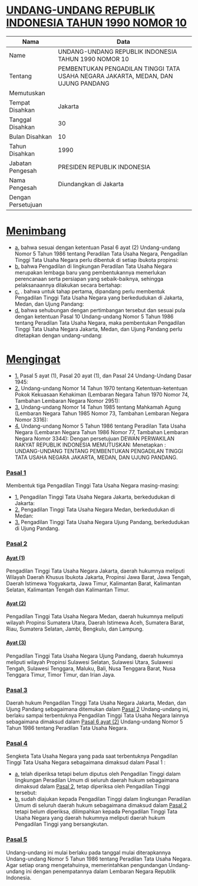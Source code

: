 # [UNDANG-UNDANG REPUBLIK INDONESIA TAHUN 1990 NOMOR 10](http://example.org/legal/peraturan/uu/1990/10)

| Nama | Data |
| ------ | ----- |
|Name|UNDANG-UNDANG REPUBLIK INDONESIA TAHUN 1990 NOMOR 10|
|Tentang| PEMBENTUKAN PENGADILAN TINGGI TATA USAHA NEGARA JAKARTA, MEDAN, DAN UJUNG PANDANG|
|Memutuskan||
|Tempat Disahkan|Jakarta|
|Tanggal Disahkan|30|
|Bulan Disahkan|10|
|Tahun Disahkan|1990|
|Jabatan Pengesah|PRESIDEN REPUBLIK INDONESIA|
|Nama Pengesah|Diundangkan di Jakarta|
|Dengan Persetujuan||
# [Menimbang](http://example.org/legal/peraturan/uu/1990/10/menimbang)

* [a.](http://example.org/legal/peraturan/uu/1990/10/menimbang/huruf/a) bahwa sesuai dengan ketentuan Pasal 6 ayat (2) Undang-undang Nomor 5 Tahun 1986 tentang Peradilan Tata Usaha Negara, Pengadilan Tinggi Tata Usaha Negara perlu dibentuk di setiap ibukota propinsi:
* [b.](http://example.org/legal/peraturan/uu/1990/10/menimbang/huruf/b) bahwa Pengadilan di lingkungan Peradilan Tata Usaha Negara merupakan lembaga baru yang pembentukannya memerlukan perencanaan serta persiapan yang sebaik-baiknya, sehingga pelaksanaannya dilakukan secara bertahap:
* [c.](http://example.org/legal/peraturan/uu/1990/10/menimbang/huruf/c) . bahwa untuk tahap pertama, dipandang perlu membentuk Pengadilan Tinggi Tata Usaha Negara yang berkedudukan di Jakarta, Medan, dan Ujung Pandang:
* [d.](http://example.org/legal/peraturan/uu/1990/10/menimbang/huruf/d) bahwa sehubungan dengan pertimbangan tersebut dan sesuai pula dengan ketentuan Pasal 10 Undang-undang Nomor 5 Tahun 1986 tentang Peradilan Tata Usaha Negara, maka pembentukan Pengadilan Tinggi Tata Usaha Negara Jakarta, Medan, dan Ujung Pandang perlu ditetapkan dengan undang-undang:
# [Mengingat](http://example.org/legal/peraturan/uu/1990/10/mengingat)

* [1.](http://example.org/legal/peraturan/uu/1990/10/mengingat/huruf/0001) Pasal 5 ayat (1), Pasal 20 ayat (1), dan Pasal 24 Undang-Undang Dasar 1945:
* [2.](http://example.org/legal/peraturan/uu/1990/10/mengingat/huruf/0002) Undang-undang Nomor 14 Tahun 1970 tentang Ketentuan-ketentuan Pokok Kekuasaan Kehakiman (Lembaran Negara Tahun 1970 Nomor 74, Tambahan Lembaran Negara Nomor 2951):
* [3.](http://example.org/legal/peraturan/uu/1990/10/mengingat/huruf/0003) Undang-undang Nomor 14 Tahun 1985 tentang Mahkamah Agung (Lembaran Negara Tahun 1985 Nomor 73, Tambahan Lembaran Negara Nomor 3316):
* [4.](http://example.org/legal/peraturan/uu/1990/10/mengingat/huruf/0004) Undang-undang Nomor 5 Tahun 1986 tentang Peradilan Tata Usaha Negara (Lembaran Negara Tahun 1986 Nomor 77, Tambahan Lembaran Negara Nomor 3344): Dengan persetujuan DEWAN PERWAKILAN RAKYAT REPUBLIK INDONESIA MEMUTUSKAN: Menetapkan : UNDANG-UNDANG TENTANG PEMBENTUKAN PENGADILAN TINGGI TATA USAHA NEGARA JAKARTA, MEDAN, DAN UJUNG PANDANG.

### [Pasal 1](http://example.org/legal/peraturan/uu/1990/10/pasal/0001)
Membentuk tiga Pengadilan Tinggi Tata Usaha Negara masing-masing:
* [1.](http://example.org/legal/peraturan/uu/1990/10/pasal/0001/versi/19901030/huruf/0001) Pengadilan Tinggi Tata Usaha Negara Jakarta, berkedudukan di Jakarta:
* [2.](http://example.org/legal/peraturan/uu/1990/10/pasal/0001/versi/19901030/huruf/0002) Pengadilan Tinggi Tata Usaha Negara Medan, berkedudukan di Medan:
* [3.](http://example.org/legal/peraturan/uu/1990/10/pasal/0001/versi/19901030/huruf/0003) Pengadilan Tinggi Tata Usaha Negara Ujung Pandang, berkedudukan di Ujung Pandang.


### [Pasal 2](http://example.org/legal/peraturan/uu/1990/10/pasal/0002)

#### [Ayat (1)](http://example.org/legal/peraturan/uu/1990/10/pasal/0002/versi/19901030/ayat/0001)
Pengadilan Tinggi Tata Usaha Negara Jakarta, daerah hukumnya meliputi Wilayah Daerah Khusus Ibukota Jakarta, Propinsi Jawa Barat, Jawa Tengah, Daerah Istimewa Yogyakarta, Jawa Timur, Kalimantan Barat, Kalimantan Selatan, Kalimantan Tengah dan Kalimantan Timur.

#### [Ayat (2)](http://example.org/legal/peraturan/uu/1990/10/pasal/0002/versi/19901030/ayat/0002)
Pengadilan Tinggi Tata Usaha Negara Medan, daerah hukumnya meliputi wilayah Propinsi Sumatera Utara, Daerah Istimewa Aceh, Sumatera Barat, Riau, Sumatera Selatan, Jambi, Bengkulu, dan Lampung.

#### [Ayat (3)](http://example.org/legal/peraturan/uu/1990/10/pasal/0002/versi/19901030/ayat/0003)
Pengadilan Tinggi Tata Usaha Negara Ujung Pandang, daerah hukumnya meliputi wilayah Propinsi Sulawesi Selatan, Sulawesi Utara, Sulawesi Tengah, Sulawesi Tenggara, Maluku, Bali, Nusa Tenggara Barat, Nusa Tenggara Timur, Timor Timur, dan Irian Jaya.


### [Pasal 3](http://example.org/legal/peraturan/uu/1990/10/pasal/0003)
Daerah hukum Pengadilan Tinggi Tata Usaha Negara Jakarta, Medan, dan Ujung Pandang sebagaimana ditemukan dalam [Pasal 2](http://example.org/legal/peraturan/uu/1990/10/pasal/0002) Undang-undang ini, berlaku sampai terbentuknya Pengadilan Tinggi Tata Usaha Negara lainnya sebagaimana dimaksud dalam [Pasal 6 ayat (2)](http://example.org/legal/peraturan/uu/1990/10/pasal/0003/versi/19901030/ayat/0002) Undang-undang Nomor 5 Tahun 1986 tentang Peradilan Tata Usaha Negara.


### [Pasal 4](http://example.org/legal/peraturan/uu/1990/10/pasal/0004)
Sengketa Tata Usaha Negara yang pada saat terbentuknya Pengadilan Tinggi Tata Usaha Negara sebagaimana dimaksud dalam Pasal 1 :
* [a.](http://example.org/legal/peraturan/uu/1990/10/pasal/0004/versi/19901030/huruf/a) telah diperiksa tetapi belum diputus oleh Pengadilan Tinggi dalam lingkungan Peradilan Umum di seluruh daerah hukum sebagaimana dimaksud dalam [Pasal 2](http://example.org/legal/peraturan/uu/1990/10/pasal/0002), tetap diperiksa oleh Pengadilan Tinggi tersebut:
* [b.](http://example.org/legal/peraturan/uu/1990/10/pasal/0004/versi/19901030/huruf/b) sudah diajukan kepada Pengadilan Tinggi dalam lingkungan Peradilan Umum di seluruh daerah hukum sebagaimana dimaksud dalam [Pasal 2](http://example.org/legal/peraturan/uu/1990/10/pasal/0002) tetapi belum diperiksa, dilimpahkan kepada Pengadilan Tinggi Tata Usaha Negara yang daerah hukumnya meliputi daerah hukum Pengadilan Tinggi yang bersangkutan.


### [Pasal 5](http://example.org/legal/peraturan/uu/1990/10/pasal/0005)
Undang-undang ini mulai berlaku pada tanggal mulai diterapkannya Undang-undang Nomor 5 Tahun 1986 tentang Peradilan Tata Usaha Negara. Agar setiap orang mengetahuinya, memerintahkan pengundangan Undang-undang ini dengan penempatannya dalam Lembaran Negara Republik Indonesia.
